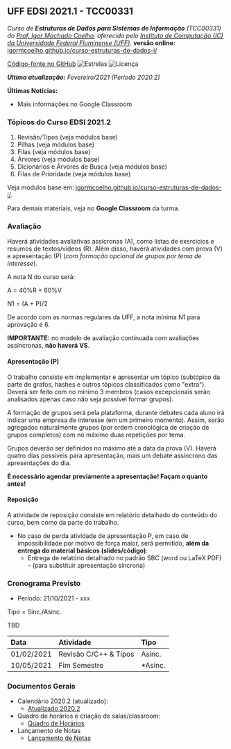 ## UFF EDSI 2021.1 - TCC00331

_Curso de **Estruturas de Dados para Sistemas de Informação** (TCC00331) do [Prof. Igor Machado Coelho](https://igormcoelho.github.io), oferecido pelo [Instituto de Computação (IC) da Universidade Federal Fluminense (UFF)](http://www.ic.uff.br)._ **versão online:** [igormcoelho.github.io/curso-estruturas-de-dados-i/](https://igormcoelho.github.io/curso-estruturas-de-dados-i/)

[Código-fonte no GitHub](https://github.com/igormcoelho/curso-estruturas-de-dados-i)
![Estrelas](https://img.shields.io/github/stars/igormcoelho/curso-estruturas-de-dados-i)
![Licença](https://img.shields.io/github/license/igormcoelho/curso-estruturas-de-dados-i)

_**Última atualização:** Fevereiro/2021 (Período 2020.2)_


**Últimas Notícias:**

- Mais informações no Google Classroom

### Tópicos do Curso EDSI 2021.2

1. Revisão/Tipos (veja módulos base)
1. Pilhas (veja módulos base)
1. Filas (veja módulos base)
1. Árvores (veja módulos base)
1. Dicionários e Árvores de Busca (veja módulos base)
1. Filas de Prioridade (veja módulos base)

Veja módulos base em: [igormcoelho.github.io/curso-estruturas-de-dados-i/](https://igormcoelho.github.io/curso-estruturas-de-dados-i/).

Para demais materiais, veja no **Google Classroom** da turma.

### Avaliação

Haverá atividades avaliativas assícronas (A), como listas de exercícios e resumos de textos/vídeos (R). Além disso, haverá atividades com prova (V) e apresentação (P) (*com formação opcional de grupos por tema de interesse*).

A nota N do curso será:

A = 40%R + 60%V

N1 = (A + P)/2

De acordo com as normas regulares da UFF, a nota mínima N1 para aprovação é 6.

**IMPORTANTE:** no modelo de avaliação continuada com avaliações assíncronas, **não haverá VS**.

####  Apresentação (P)

O trabalho consiste em implementar e apresentar um tópico (subtópico da parte de grafos, hashes e outros tópicos classificados como "extra"). Deverá ser feito com no mínimo 3 membros (casos excepcionais serão analisados apenas caso não seja possível formar grupos).

A formação de grupos será pela plataforma, durante debates cada aluno irá indicar uma empresa de interesse (em um primeiro momento). Assim, serão agregados naturalmente grupos (por ordem cronológica de criação de grupos completos) com no máximo duas repetições por tema.

Grupos deverão ser definidos no máximo até a data da prova (V). Haverá quatro dias possíveis para apresentação, mais um debate assíncrono das apresentações do dia.

**É necessário agendar previamente a apresentação! Façam o quanto antes!**

#### Reposição

A atividade de reposição consiste em relatório detalhado do conteúdo do curso, bem como da parte do trabalho.

- No caso de perda atividade de apresentação P, em caso de impossibilidade por motivo de força maior, será permitido, **além da entrega do material básicos (slides/código)**:
   * Entrega de relatório detalhado no padrão SBC (word ou LaTeX PDF) - (para substituir apresentação síncrona)

### Cronograma Previsto

- Período: 21/10/2021 - xxx

Tipo = Sinc./Asinc.

TBD

| Data       | Atividade                       | Tipo    |
| :---       |   :----                         | :---    |
| 01/02/2021 |  Revisão C/C++ & Tipos          |  Asinc. | 
| 10/05/2021 |  Fim Semestre                   |  *Asinc. |


### Documentos Gerais

- Calendário 2020.2 (atualizado):
   * [Atualizado 2020.2](./files/uff-2020-1-2-calendarios.pdf)
- Quadro de horários e criação de salas/classroom:
   * [Quadro de Horários](https://app.uff.br/graduacao/quadrodehorarios)
- Lançamento de Notas
   * [Lançamento de Notas](https://app.uff.br/graduacao/lancamentodenotas)



